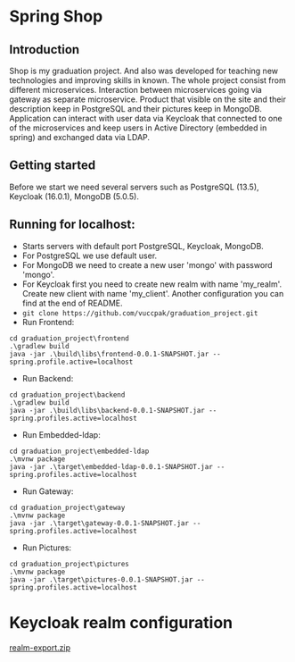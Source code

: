 # Spring Shop

## Introduction

Shop is my graduation project. And also was developed for teaching new technologies and improving skills in known. The whole project consist from different microservices. Interaction between microservices going via gateway as separate microservice. Product that visible on the site and their description keep in PostgreSQL and their pictures keep in MongoDB. Application can interact with user data via Keycloak that connected to one of the microservices and keep users in Active Directory (embedded in spring) and exchanged data via LDAP.


## Getting started
Before we start we need several servers such as PostgreSQL (13.5), Keycloak (16.0.1), MongoDB (5.0.5).

## Running for localhost:
* Starts servers with default port PostgreSQL, Keycloak, MongoDB.
* For PostgreSQL we use default user.
* For MongoDB we need to create a new user 'mongo' with password 'mongo'.
* For Keycloak first you need to create new realm with name 'my_realm'. Create new client with name 'my_client'. Another configuration you can find at the end of README.
* ``` git clone https://github.com/vuccpak/graduation_project.git ```
* Run Frontend:
```
cd graduation_project\frontend
.\gradlew build
java -jar .\build\libs\frontend-0.0.1-SNAPSHOT.jar --spring.profile.active=localhost
```
* Run Backend:
```
cd graduation_project\backend
.\gradlew build
java -jar .\build\libs\backend-0.0.1-SNAPSHOT.jar --spring.profiles.active=localhost 
```
* Run Embedded-ldap:
```
cd graduation_project\embedded-ldap
.\mvnw package
java -jar .\target\embedded-ldap-0.0.1-SNAPSHOT.jar --spring.profiles.active=localhost
```
* Run Gateway:
```
cd graduation_project\gateway
.\mvnw package
java -jar .\target\gateway-0.0.1-SNAPSHOT.jar --spring.profiles.active=localhost      
```
* Run Pictures:
```
cd graduation_project\pictures
.\mvnw package
java -jar .\target\pictures-0.0.1-SNAPSHOT.jar --spring.profiles.active=localhost      
```

# Keycloak realm configuration 
[realm-export.zip](https://github.com/VucCPaK/graduation_project/files/7854378/realm-export.zip)





